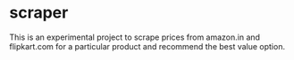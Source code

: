 # scraper
This is an experimental project to scrape prices from amazon.in and flipkart.com for a particular product and recommend the best value option. 
